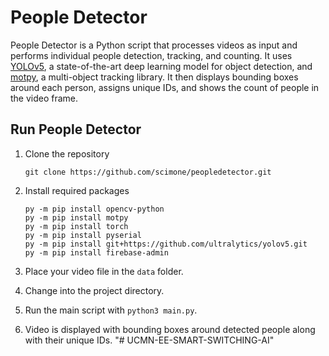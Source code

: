 # People Detector
 
People Detector is a Python script that processes videos as input and performs individual people detection, tracking, and counting. It uses [YOLOv5](https://github.com/ultralytics/yolov5), a state-of-the-art deep learning model for object detection, and [motpy](https://github.com/wmuron/motpy), a multi-object tracking library. It then displays bounding boxes around each person, assigns unique IDs, and shows the count of people in the video frame.

## Run People Detector

1. Clone the repository
   
   `git clone https://github.com/scimone/peopledetector.git`
2. Install required packages

   ```
   py -m pip install opencv-python
   py -m pip install motpy
   py -m pip install torch
   py -m pip install pyserial
   py -m pip install git+https://github.com/ultralytics/yolov5.git
   py -m pip install firebase-admin
   ```
3. Place your video file in the `data` folder.  
4. Change into the project directory.
5. Run the main script with `python3 main.py`.
6. Video is displayed with bounding boxes around detected people along with their unique IDs.
"# UCMN-EE-SMART-SWITCHING-AI" 
